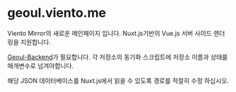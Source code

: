 # geoul.viento.me

Viento Mirror의 새로운 메인페이지 입니다.
Nuxt.js기반의 Vue.js 서버 사이드 렌더링을 지원합니다.

[Geoul-Backend](https://github.com/vientorepublic/Geoul-Backend)가 필요합니다. 각 저장소의 동기화 스크립트에 저장소 이름과 상태를 매개변수로 넘겨야합니다.

해당 JSON 데이터베이스를 Nuxt.js에서 읽을 수 있도록 경로를 적절히 수정 하십시오.
